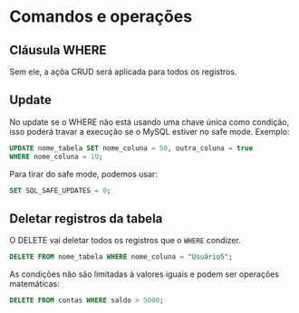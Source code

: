 # Comandos e operações



## Cláusula WHERE

Sem ele, a açõa CRUD será aplicada para todos os registros.

## Update

No update se o WHERE não está usando uma chave única como condição, isso poderá travar a execução se o MySQL estiver no safe mode. Exemplo:

```sql
UPDATE nome_tabela SET nome_coluna = 50, outra_coluna = true
WHERE nome_coluna = 10;
```

Para tirar do safe mode, podemos usar:

```sql
SET SQL_SAFE_UPDATES = 0;
```

## Deletar registros da tabela

O DELETE vai deletar todos os registros que o `WHERE` condizer.

```sql
DELETE FROM nome_tabela WHERE nome_coluna = "Usuário5";
```

As condições não são limitadas à valores iguais e podem ser operações matemáticas:

```sql
DELETE FROM contas WHERE saldo > 5000;
```
